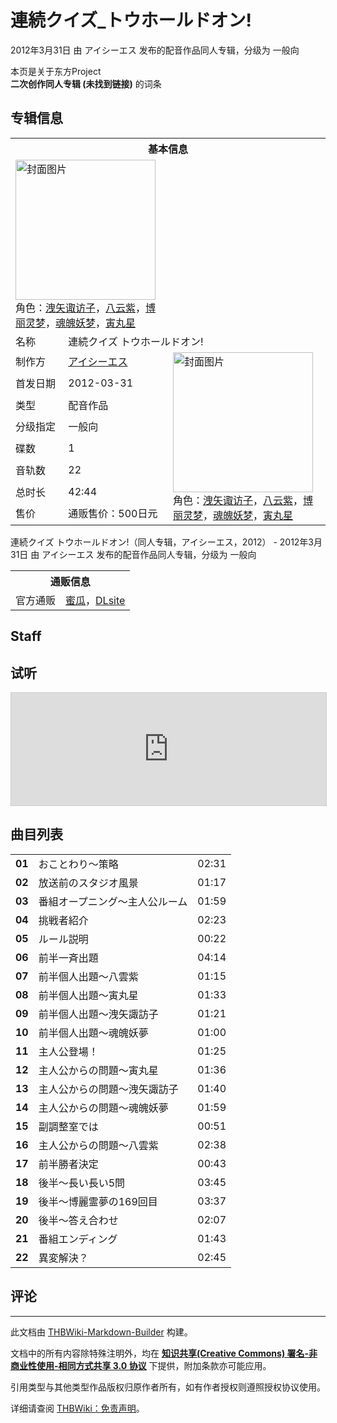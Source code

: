 # 連続クイズ_トウホールドオン!

<!-- source html: G:\repos\THBWiki-Markdown-Builder\THBWikiMarkdown\Temp\main\0\0d\ns0%3A%E9%80%A3%E7%B6%9A%E3%82%AF%E3%82%A4%E3%82%BA_%E3%83%88%E3%82%A6%E3%83%9B%E3%83%BC%E3%83%AB%E3%83%89%E3%82%AA%E3%83%B3%21.html -->

2012年3月31日 由 アイシーエス  发布的配音作品同人专辑，分级为 一般向

本页是关于东方Project  
 **二次创作同人专辑 (未找到链接)** 的词条

## 专辑信息

<table><tbody><tr><th colspan="3">基本信息</th></tr><tr><td class="cover-artwork-mobile" colspan="2"><a href="./文件-連続クイズ_トウホールドオン!封面.jpg.md" class="image" title="封面图片"><img alt="封面图片" src="https://upload.thwiki.cc/thumb/2/29/%E9%80%A3%E7%B6%9A%E3%82%AF%E3%82%A4%E3%82%BA_%E3%83%88%E3%82%A6%E3%83%9B%E3%83%BC%E3%83%AB%E3%83%89%E3%82%AA%E3%83%B3%21%E5%B0%81%E9%9D%A2.jpg/224px-%E9%80%A3%E7%B6%9A%E3%82%AF%E3%82%A4%E3%82%BA_%E3%83%88%E3%82%A6%E3%83%9B%E3%83%BC%E3%83%AB%E3%83%89%E3%82%AA%E3%83%B3%21%E5%B0%81%E9%9D%A2.jpg" decoding="async" loading="lazy" width="224" height="224" srcset="https://upload.thwiki.cc/thumb/2/29/%E9%80%A3%E7%B6%9A%E3%82%AF%E3%82%A4%E3%82%BA_%E3%83%88%E3%82%A6%E3%83%9B%E3%83%BC%E3%83%AB%E3%83%89%E3%82%AA%E3%83%B3%21%E5%B0%81%E9%9D%A2.jpg/336px-%E9%80%A3%E7%B6%9A%E3%82%AF%E3%82%A4%E3%82%BA_%E3%83%88%E3%82%A6%E3%83%9B%E3%83%BC%E3%83%AB%E3%83%89%E3%82%AA%E3%83%B3%21%E5%B0%81%E9%9D%A2.jpg 1.5x, https://upload.thwiki.cc/2/29/%E9%80%A3%E7%B6%9A%E3%82%AF%E3%82%A4%E3%82%BA_%E3%83%88%E3%82%A6%E3%83%9B%E3%83%BC%E3%83%AB%E3%83%89%E3%82%AA%E3%83%B3%21%E5%B0%81%E9%9D%A2.jpg 2x" data-file-width="420" data-file-height="420"></a><div class="cover-char">角色：<a href="./洩矢诹访子.md" title="洩矢诹访子">洩矢诹访子</a>，<a href="./八云紫.md" title="八云紫">八云紫</a>，<a href="./博丽灵梦.md" title="博丽灵梦">博丽灵梦</a>，<a href="./魂魄妖梦.md" title="魂魄妖梦">魂魄妖梦</a>，<a href="./寅丸星.md" title="寅丸星">寅丸星</a></div></td>
</tr><tr><td class="label">名称</td><td colspan="2"> 連続クイズ トウホールドオン! </td></tr><tr><td class="label">制作方</td><td><a href="./アイシーエス.md" title="アイシーエス">アイシーエス</a></td><td class="cover-artwork" rowspan="8" style="min-width:224px;"><a href="./文件-連続クイズ_トウホールドオン!封面.jpg.md" class="image" title="封面图片"><img alt="封面图片" src="https://upload.thwiki.cc/thumb/2/29/%E9%80%A3%E7%B6%9A%E3%82%AF%E3%82%A4%E3%82%BA_%E3%83%88%E3%82%A6%E3%83%9B%E3%83%BC%E3%83%AB%E3%83%89%E3%82%AA%E3%83%B3%21%E5%B0%81%E9%9D%A2.jpg/224px-%E9%80%A3%E7%B6%9A%E3%82%AF%E3%82%A4%E3%82%BA_%E3%83%88%E3%82%A6%E3%83%9B%E3%83%BC%E3%83%AB%E3%83%89%E3%82%AA%E3%83%B3%21%E5%B0%81%E9%9D%A2.jpg" decoding="async" loading="lazy" width="224" height="224" srcset="https://upload.thwiki.cc/thumb/2/29/%E9%80%A3%E7%B6%9A%E3%82%AF%E3%82%A4%E3%82%BA_%E3%83%88%E3%82%A6%E3%83%9B%E3%83%BC%E3%83%AB%E3%83%89%E3%82%AA%E3%83%B3%21%E5%B0%81%E9%9D%A2.jpg/336px-%E9%80%A3%E7%B6%9A%E3%82%AF%E3%82%A4%E3%82%BA_%E3%83%88%E3%82%A6%E3%83%9B%E3%83%BC%E3%83%AB%E3%83%89%E3%82%AA%E3%83%B3%21%E5%B0%81%E9%9D%A2.jpg 1.5x, https://upload.thwiki.cc/2/29/%E9%80%A3%E7%B6%9A%E3%82%AF%E3%82%A4%E3%82%BA_%E3%83%88%E3%82%A6%E3%83%9B%E3%83%BC%E3%83%AB%E3%83%89%E3%82%AA%E3%83%B3%21%E5%B0%81%E9%9D%A2.jpg 2x" data-file-width="420" data-file-height="420"></a><div class="cover-char">角色：<a href="./洩矢诹访子.md" title="洩矢诹访子">洩矢诹访子</a>，<a href="./八云紫.md" title="八云紫">八云紫</a>，<a href="./博丽灵梦.md" title="博丽灵梦">博丽灵梦</a>，<a href="./魂魄妖梦.md" title="魂魄妖梦">魂魄妖梦</a>，<a href="./寅丸星.md" title="寅丸星">寅丸星</a></div></td>
</tr><tr><td class="label">首发日期</td><td>2012-03-31</td></tr><tr><td class="label">类型</td><td>配音作品</td></tr><tr><td class="label">分级指定</td><td>一般向</td></tr><tr><td class="label">碟数</td><td>1</td></tr><tr><td class="label">音轨数</td><td>22</td></tr><tr><td class="label">总时长</td><td>42:44</td></tr><tr><td class="label">售价</td><td>通贩售价：500日元</td></tr></tbody></table>

連続クイズ トウホールドオン!（同人专辑，アイシーエス，2012） - 2012年3月31日 由 アイシーエス  发布的配音作品同人专辑，分级为 一般向

<table><tbody><tr><th colspan="3">通贩信息</th></tr><tr><td class="label">官方通贩</td><td colspan="2"><a rel="nofollow" class="external text" href="https://www.melonbooks.co.jp/detail/detail.php?product_id=962016">蜜瓜</a>，<a rel="nofollow" class="external text" href="http://www.dlsite.com/home/work/=/product_id/RJ093655.html">DLsite</a></td></tr></tbody></table>



## Staff

## 试听
  
<iframe width="100%" height="180" src="https://ext.nicovideo.jp/thumb/sm17313867" scrolling="no" style="border:solid 1px #CCC;" frameborder="0"><a href="http://www.nicovideo.jp/watch/sm17313867">,</a></iframe>

  


## 曲目列表

<table><tbody><tr><td id="1" class="info"><b>01</b></td><td id="おことわり～策略" colspan="2" class="title">おことわり～策略<span class="thcsearchlinks"><a rel="nofollow" class="external text" href="https://cd.thwiki.cc?&amp;fromwiki=連続クイズ_トウホールドオン!"><span title="搜索相似同人曲"></span></a></span></td><td class="time">02:31</td></tr>
<tr><td id="2" class="info"><b>02</b></td><td id="放送前のスタジオ風景" colspan="2" class="title">放送前のスタジオ風景<span class="thcsearchlinks"><a rel="nofollow" class="external text" href="https://cd.thwiki.cc?&amp;fromwiki=連続クイズ_トウホールドオン!"><span title="搜索相似同人曲"></span></a></span></td><td class="time">01:17</td></tr>
<tr><td id="3" class="info"><b>03</b></td><td id="番組オープニング～主人公ルーム" colspan="2" class="title">番組オープニング～主人公ルーム<span class="thcsearchlinks"><a rel="nofollow" class="external text" href="https://cd.thwiki.cc?&amp;fromwiki=連続クイズ_トウホールドオン!"><span title="搜索相似同人曲"></span></a></span></td><td class="time">01:59</td></tr>
<tr><td id="4" class="info"><b>04</b></td><td id="挑戦者紹介" colspan="2" class="title">挑戦者紹介<span class="thcsearchlinks"><a rel="nofollow" class="external text" href="https://cd.thwiki.cc?&amp;fromwiki=連続クイズ_トウホールドオン!"><span title="搜索相似同人曲"></span></a></span></td><td class="time">02:23</td></tr>
<tr><td id="5" class="info"><b>05</b></td><td id="ルール説明" colspan="2" class="title">ルール説明<span class="thcsearchlinks"><a rel="nofollow" class="external text" href="https://cd.thwiki.cc?&amp;fromwiki=連続クイズ_トウホールドオン!"><span title="搜索相似同人曲"></span></a></span></td><td class="time">00:22</td></tr>
<tr><td id="6" class="info"><b>06</b></td><td id="前半一斉出題" colspan="2" class="title">前半一斉出題<span class="thcsearchlinks"><a rel="nofollow" class="external text" href="https://cd.thwiki.cc?&amp;fromwiki=連続クイズ_トウホールドオン!"><span title="搜索相似同人曲"></span></a></span></td><td class="time">04:14</td></tr>
<tr><td id="7" class="info"><b>07</b></td><td id="前半個人出題～八雲紫" colspan="2" class="title">前半個人出題～八雲紫<span class="thcsearchlinks"><a rel="nofollow" class="external text" href="https://cd.thwiki.cc?&amp;fromwiki=連続クイズ_トウホールドオン!"><span title="搜索相似同人曲"></span></a></span></td><td class="time">01:15</td></tr>
<tr><td id="8" class="info"><b>08</b></td><td id="前半個人出題～寅丸星" colspan="2" class="title">前半個人出題～寅丸星<span class="thcsearchlinks"><a rel="nofollow" class="external text" href="https://cd.thwiki.cc?&amp;fromwiki=連続クイズ_トウホールドオン!"><span title="搜索相似同人曲"></span></a></span></td><td class="time">01:33</td></tr>
<tr><td id="9" class="info"><b>09</b></td><td id="前半個人出題～洩矢諏訪子" colspan="2" class="title">前半個人出題～洩矢諏訪子<span class="thcsearchlinks"><a rel="nofollow" class="external text" href="https://cd.thwiki.cc?&amp;fromwiki=連続クイズ_トウホールドオン!"><span title="搜索相似同人曲"></span></a></span></td><td class="time">01:21</td></tr>
<tr><td id="10" class="info"><b>10</b></td><td id="前半個人出題～魂魄妖夢" colspan="2" class="title">前半個人出題～魂魄妖夢<span class="thcsearchlinks"><a rel="nofollow" class="external text" href="https://cd.thwiki.cc?&amp;fromwiki=連続クイズ_トウホールドオン!"><span title="搜索相似同人曲"></span></a></span></td><td class="time">01:00</td></tr>
<tr><td id="11" class="info"><b>11</b></td><td id="主人公登場！" colspan="2" class="title">主人公登場！<span class="thcsearchlinks"><a rel="nofollow" class="external text" href="https://cd.thwiki.cc?&amp;fromwiki=連続クイズ_トウホールドオン!"><span title="搜索相似同人曲"></span></a></span></td><td class="time">01:25</td></tr>
<tr><td id="12" class="info"><b>12</b></td><td id="主人公からの問題～寅丸星" colspan="2" class="title">主人公からの問題～寅丸星<span class="thcsearchlinks"><a rel="nofollow" class="external text" href="https://cd.thwiki.cc?&amp;fromwiki=連続クイズ_トウホールドオン!"><span title="搜索相似同人曲"></span></a></span></td><td class="time">01:36</td></tr>
<tr><td id="13" class="info"><b>13</b></td><td id="主人公からの問題～洩矢諏訪子" colspan="2" class="title">主人公からの問題～洩矢諏訪子<span class="thcsearchlinks"><a rel="nofollow" class="external text" href="https://cd.thwiki.cc?&amp;fromwiki=連続クイズ_トウホールドオン!"><span title="搜索相似同人曲"></span></a></span></td><td class="time">01:40</td></tr>
<tr><td id="14" class="info"><b>14</b></td><td id="主人公からの問題～魂魄妖夢" colspan="2" class="title">主人公からの問題～魂魄妖夢<span class="thcsearchlinks"><a rel="nofollow" class="external text" href="https://cd.thwiki.cc?&amp;fromwiki=連続クイズ_トウホールドオン!"><span title="搜索相似同人曲"></span></a></span></td><td class="time">01:59</td></tr>
<tr><td id="15" class="info"><b>15</b></td><td id="副調整室では" colspan="2" class="title">副調整室では<span class="thcsearchlinks"><a rel="nofollow" class="external text" href="https://cd.thwiki.cc?&amp;fromwiki=連続クイズ_トウホールドオン!"><span title="搜索相似同人曲"></span></a></span></td><td class="time">00:51</td></tr>
<tr><td id="16" class="info"><b>16</b></td><td id="主人公からの問題～八雲紫" colspan="2" class="title">主人公からの問題～八雲紫<span class="thcsearchlinks"><a rel="nofollow" class="external text" href="https://cd.thwiki.cc?&amp;fromwiki=連続クイズ_トウホールドオン!"><span title="搜索相似同人曲"></span></a></span></td><td class="time">02:38</td></tr>
<tr><td id="17" class="info"><b>17</b></td><td id="前半勝者決定" colspan="2" class="title">前半勝者決定<span class="thcsearchlinks"><a rel="nofollow" class="external text" href="https://cd.thwiki.cc?&amp;fromwiki=連続クイズ_トウホールドオン!"><span title="搜索相似同人曲"></span></a></span></td><td class="time">00:43</td></tr>
<tr><td id="18" class="info"><b>18</b></td><td id="後半～長い長い5問" colspan="2" class="title">後半～長い長い5問<span class="thcsearchlinks"><a rel="nofollow" class="external text" href="https://cd.thwiki.cc?&amp;fromwiki=連続クイズ_トウホールドオン!"><span title="搜索相似同人曲"></span></a></span></td><td class="time">03:45</td></tr>
<tr><td id="19" class="info"><b>19</b></td><td id="後半～博麗霊夢の169回目" colspan="2" class="title">後半～博麗霊夢の169回目<span class="thcsearchlinks"><a rel="nofollow" class="external text" href="https://cd.thwiki.cc?&amp;fromwiki=連続クイズ_トウホールドオン!"><span title="搜索相似同人曲"></span></a></span></td><td class="time">03:37</td></tr>
<tr><td id="20" class="info"><b>20</b></td><td id="後半～答え合わせ" colspan="2" class="title">後半～答え合わせ<span class="thcsearchlinks"><a rel="nofollow" class="external text" href="https://cd.thwiki.cc?&amp;fromwiki=連続クイズ_トウホールドオン!"><span title="搜索相似同人曲"></span></a></span></td><td class="time">02:07</td></tr>
<tr><td id="21" class="info"><b>21</b></td><td id="番組エンディング" colspan="2" class="title">番組エンディング<span class="thcsearchlinks"><a rel="nofollow" class="external text" href="https://cd.thwiki.cc?&amp;fromwiki=連続クイズ_トウホールドオン!"><span title="搜索相似同人曲"></span></a></span></td><td class="time">01:43</td></tr>
<tr><td id="22" class="info"><b>22</b></td><td id="異変解決？" colspan="2" class="title">異変解決？<span class="thcsearchlinks"><a rel="nofollow" class="external text" href="https://cd.thwiki.cc?&amp;fromwiki=連続クイズ_トウホールドオン!"><span title="搜索相似同人曲"></span></a></span></td><td class="time">02:45</td></tr></tbody></table>



## 评论




---

此文档由 [THBWiki-Markdown-Builder](https://github.com/Delsin-Yu/THBWiki-Markdown-Builder) 构建。

文档中的所有内容除特殊注明外，均在 [**知识共享(Creative Commons) 署名-非商业性使用-相同方式共享 3.0 协议**](https://creativecommons.org/licenses/by-sa/3.0/deed.zh-hans) 下提供，附加条款亦可能应用。

引用类型与其他类型作品版权归原作者所有，如有作者授权则遵照授权协议使用。

详细请查阅 [THBWiki：免责声明](https://thbwiki.cc/THBWiki:%E5%85%8D%E8%B4%A3%E5%A3%B0%E6%98%8E)。

